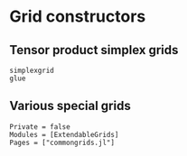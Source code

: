 # Grid constructors

## Tensor product simplex grids

```@docs
simplexgrid
glue
```

## Various special grids
```@autodocs
Private = false
Modules = [ExtendableGrids]
Pages = ["commongrids.jl"]
```

